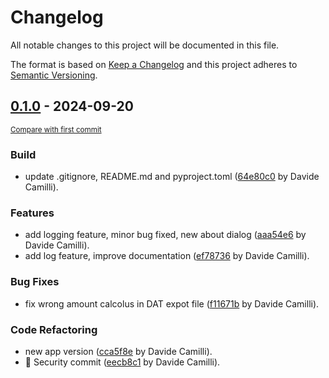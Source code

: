 # Changelog

All notable changes to this project will be documented in this file.

The format is based on [Keep a Changelog](http://keepachangelog.com/en/1.0.0/)
and this project adheres to [Semantic Versioning](http://semver.org/spec/v2.0.0.html).

<!-- insertion marker -->
## [0.1.0](https://github.com/dottorlink/new-certificazione-770/releases/tag/0.1.0) - 2024-09-20

<small>[Compare with first commit](https://github.com/dottorlink/new-certificazione-770/compare/6bd0c6d05b74fe38efdc1d4660934a0010284db1...0.1.0)</small>

### Build

- update .gitignore, README.md and pyproject.toml ([64e80c0](https://github.com/dottorlink/new-certificazione-770/commit/64e80c08a285ba49386d578389382017193e5d32) by Davide Camilli).

### Features

- add logging feature, minor bug fixed, new about dialog ([aaa54e6](https://github.com/dottorlink/new-certificazione-770/commit/aaa54e622ee6c90e8ba884112baa2806e207f80b) by Davide Camilli).
- add log feature, improve documentation ([ef78736](https://github.com/dottorlink/new-certificazione-770/commit/ef7873607c341b72bda2ef2fcc37e5fdaee53530) by Davide Camilli).

### Bug Fixes

- fix wrong amount calcolus in DAT expot file ([f11671b](https://github.com/dottorlink/new-certificazione-770/commit/f11671becb11b9c5d126c4295d53cfd466748ec6) by Davide Camilli).

### Code Refactoring

- new app version ([cca5f8e](https://github.com/dottorlink/new-certificazione-770/commit/cca5f8e260638503e7da0ed5bc702f28f2d59244) by Davide Camilli).
- :tada: Security commit ([eecb8c1](https://github.com/dottorlink/new-certificazione-770/commit/eecb8c1f7470de773e5a87faf143b31a22434a8b) by Davide Camilli).

